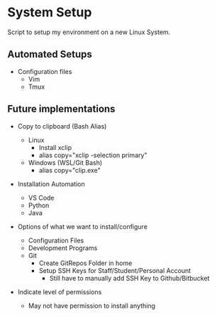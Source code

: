 # System Setup

Script to setup my environment on a new Linux System.

## Automated Setups

- Configuration files
    - Vim
    - Tmux

## Future implementations

- Copy to clipboard (Bash Alias)
    - Linux
        - Install xclip
        - alias copy="xclip -selection primary"
    - Windows (WSL/Git Bash)
        - alias copy="clip.exe"

- Installation Automation
    - VS Code
    - Python
    - Java

- Options of what we want to install/configure
    - Configuration Files
    - Development Programs
    - Git
        - Create GitRepos Folder in home
        - Setup SSH Keys for Staff/Student/Personal Account
            - Still have to manually add SSH Key to Github/Bitbucket

- Indicate level of permissions
    - May not have permission to install anything
